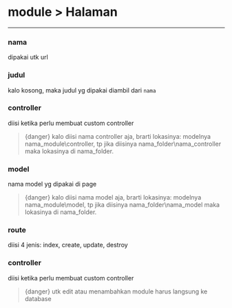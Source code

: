 # module > Halaman
---


### nama
dipakai utk url


### judul
kalo kosong, maka judul yg dipakai diambil dari `nama`

### controller
diisi ketika perlu membuat custom controller
> {danger} kalo diisi nama controller aja, brarti lokasinya: modelnya nama_module\controller, tp jika diisinya nama_folder\nama_controller maka lokasinya di nama_folder.

### model
nama model yg dipakai di page

> {danger} kalo diisi nama model aja, brarti lokasinya: modelnya nama_module\model, tp jika diisinya nama_folder\nama_model maka lokasinya di nama_folder.


### route
diisi 4 jenis: index, create, update, destroy


### controller
diisi ketika perlu membuat custom controller


> {danger} utk edit atau menambahkan module harus langsung ke database
